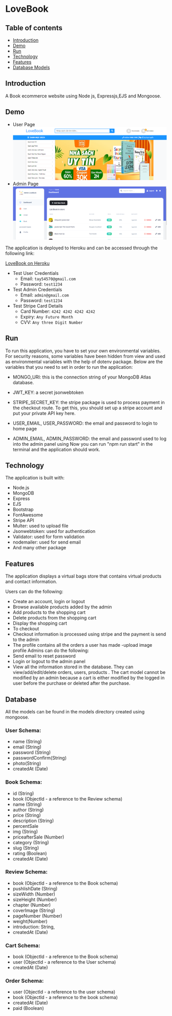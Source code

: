 # LoveBook

## Table of contents

- [Introduction](#introduction)
- [Demo](#demo)
- [Run](#run)
- [Technology](#technology)
- [Features](#features)
- [Database Models](#database)

## Introduction

A Book ecommerce website using Node js, Expressjs,EJS and Mongoose.

## Demo

- User Page
  ![screenshot](/public/images/demo%20web.png)
- Admin Page
  ![screenshot](/public/images/demo%20admin.png)

The application is deployed to Heroku and can be accessed through the following link:

[LoveBook on Heroku](https://lovebook206.herokuapp.com/)

- Test User Credentials
  - Email: `tay54570@gmail.com`
  - Password: `test1234`
- Test Admin Credentials
  - Email: `admin@gmail.com`
  - Password: `test1234`
- Test Stripe Card Details
  - Card Number: `4242 4242 4242 4242`
  - Expiry: `Any Future Month`
  - CVV: `Any three Digit Number`

## Run

To run this application, you have to set your own environmental variables. For security reasons, some variables have been hidden from view and used as environmental variables with the help of dotenv package. Below are the variables that you need to set in order to run the application:

- MONGO_URI: this is the connection string of your MongoDB Atlas database.

- JWT_KEY: a secret jsonwebtoken

- STRIPE_SECRET_KEY: the stripe package is used to process payment in the checkout route. To get this, you should set up a stripe account and put your private API key here.

- USER_EMAIL, USER_PASSWORD: the email and password to login to home page

- ADMIN_EMAIL, ADMIN_PASSWORD: the email and password used to log into the admin panel using
  Now you can run "npm run start" in the terminal and the application should work.

## Technology

The application is built with:

- Node.js
- MongoDB
- Express
- EJS
- Bootstrap
- FontAwesome
- Stripe API
- Multer: used to upload file
- Jsonwebtoken: used for authentication
- Validator: used for form validation
- nodemailer: used for send email
- And many other package

## Features

The application displays a virtual bags store that contains virtual products and contact information.

Users can do the following:

- Create an account, login or logout
- Browse available products added by the admin
- Add products to the shopping cart
- Delete products from the shopping cart
- Display the shopping cart
- To checkout
- Checkout information is processed using stripe and the payment is send to the admin
- The profile contains all the orders a user has made
  -upload image profile
  Admins can do the following:
- Send email to reset password
- Login or logout to the admin panel
- View all the information stored in the database. They can view/add/edit/delete orders, users, products . The cart model cannot be modified by an admin because a cart is either modified by the logged in user before the purchase or deleted after the purchase.

## Database

All the models can be found in the models directory created using mongoose.

### User Schema:

- name (String)
- email (String)
- password (String)
- passwordConfirm(String)
- photo(String)
- createdAt (Date)

### Book Schema:

- id (String)
- book (ObjectId - a reference to the Review schema)
- name (String)
- author (String)
- price (String)
- description (String)
- percentSale
- img (String)
- priceafterSale (Number)
- category (String)
- slug (String)
- rating (Boolean)
- createdAt (Date)

### Review Schema:

- book (ObjectId - a reference to the Book schema)
- pushlishDate (String)
- sizeWidth (Number)
- sizeHeight (Number)
- chapter (Number)
- coverImage (String)
- pageNumber (Number)
- weight(Number)
- introduction: String,
- createdAt (Date)

### Cart Schema:

- book (ObjectId - a reference to the Book schema)
- user (ObjectId - a reference to the User schema)
- createdAt (Date)

### Order Schema:

- user (ObjectId - a reference to the user schema)
- book (ObjectId - a reference to the book schema)
- createdAt (Date)
- paid (Boolean)

